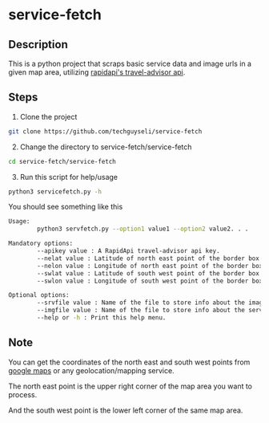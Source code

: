 # service-fetch

## Description

This is a python project that scraps basic service data and image urls in a given map area, utilizing [rapidapi's travel-advisor api](https://rapidapi.com/apidojo/api/travel-advisor).

## Steps

1) Clone the project

```bash
git clone https://github.com/techguyseli/service-fetch
```

2) Change the directory to service-fetch/service-fetch

```bash
cd service-fetch/service-fetch
```

3) Run this script for help/usage

```bash
python3 servicefetch.py -h
```

You should see something like this

```bash
Usage:
        python3 servfetch.py --option1 value1 --option2 value2. . .

Mandatory options:
        --apikey value : A RapidApi travel-advisor api key.
        --nelat value : Latitude of north east point of the border box.
        --nelon value : Longitude of north east point of the border box.
        --swlat value : Latitude of south west point of the border box.
        --swlon value : Longitude of south west point of the border box.

Optional options:
        --srvfile value : Name of the file to store info about the images.
        --imgfile value : Name of the file to store info about the services.
        --help or -h : Print this help menu.
```

## Note

You can get the coordinates of the north east and south west points from [google maps](https://www.google.com/maps) or any geolocation/mapping service.

The north east point is the upper right corner of the map area you want to process.

And the south west point is the lower left corner of the same map area.

